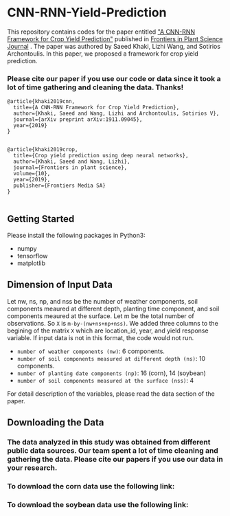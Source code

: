 # CNN-RNN-Yield-Prediction



This repository contains codes for the paper entitled <a href="https://arxiv.org/abs/1911.09045" target="_blank">"A CNN-RNN Framework for Crop Yield Prediction"</a> published in <a href="https://www.frontiersin.org/articles/10.3389/fpls.2019.01750/abstract" target="_blank"> Frontiers in Plant Science Journal</a> . The paper was authored by Saeed Khaki, Lizhi Wang, and Sotirios Archontoulis. In this paper, we proposed a framework for crop yield prediction.


### Please cite our paper if you use our code or data since it took a lot of time gathering and cleaning the data. Thanks!
```
@article{khaki2019cnn,
  title={A CNN-RNN Framework for Crop Yield Prediction},
  author={Khaki, Saeed and Wang, Lizhi and Archontoulis, Sotirios V},
  journal={arXiv preprint arXiv:1911.09045},
  year={2019}
}


@article{khaki2019crop,
  title={Crop yield prediction using deep neural networks},
  author={Khaki, Saeed and Wang, Lizhi},
  journal={Frontiers in plant science},
  volume={10},
  year={2019},
  publisher={Frontiers Media SA}
}


```


## Getting Started 

Please install the following packages in Python3:

- numpy
- tensorflow
- matplotlib


## Dimension of Input Data

Let nw, ns, np, and nss be the number of weather components, soil components meaured at different depth, planting time component, and soil components meaured at the surface. Let m be the total number of observations. So `X` is `m-by-(nw+ns+np+nss)`. We added three columns to the begining of the matrix `X` which are location_id, year, and yield response variable.  If input data is not in this format, the code would not run.

- `number of weather components (nw)`: 6 components.
- `number of soil components measured at different depth (ns)`: 10 components.
- `number of planting date components (np)`: 16 (corn), 14 (soybean)
- `number of soil components measured at the surface (nss)`: 4

For detail description of the variables, please read the data section of the paper.


## Downloading the Data

### The data analyzed in this study was obtained from different public data sources. Our team spent a lot of time cleaning and gathering the data. Please cite our papers if you use our data in your research.  

### To download the corn data use the following link:


### To download the soybean data use the following link:






